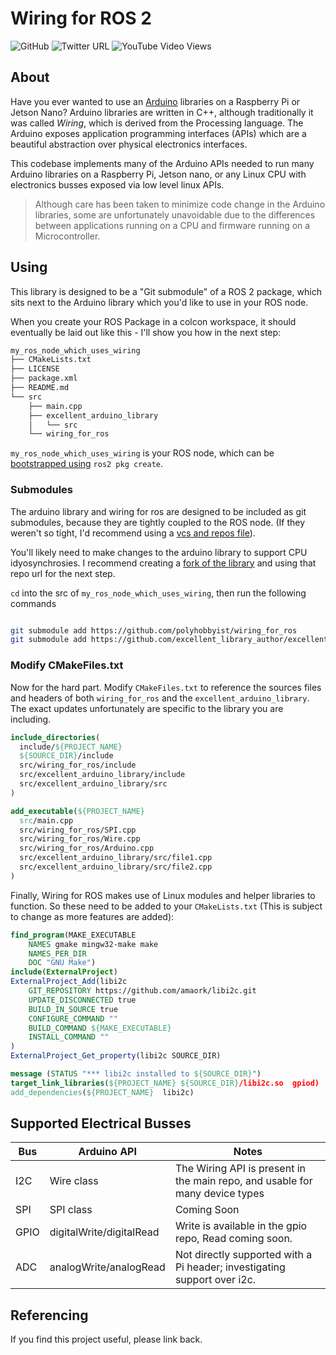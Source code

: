 # Wiring for ROS 2

![GitHub](https://img.shields.io/github/license/polyhobbyist/wiring_for_ros)
![Twitter URL](https://img.shields.io/twitter/follow/ooeygui)
![YouTube Video Views](https://img.shields.io/youtube/views/6eoiakuSA-w)

## About

Have you ever wanted to use an [Arduino](http://arduino.cc) libraries on a Raspberry Pi or Jetson Nano?
Arduino libraries are written in C++, although traditionally it was called *Wiring*, which is derived from the Processing language. The Arduino exposes application programming interfaces (APIs) which are a beautiful abstraction over physical electronics interfaces.

This codebase implements many of the Arduino APIs needed to run many Arduino libraries on a Raspberry Pi, Jetson nano, or any Linux CPU with electronics busses exposed via low level linux APIs.

> Although care has been taken to minimize code change in the Arduino libraries, some are unfortunately unavoidable due to the differences between applications running on a CPU and firmware running on a Microcontroller.

## Using

This library is designed to be a "Git submodule" of a ROS 2 package, which sits next to the Arduino library which you'd like to use in your ROS node.

When you create your ROS Package in a colcon workspace, it should eventually be laid out like this - I'll show you how in the next step:

```bash
my_ros_node_which_uses_wiring
├── CMakeLists.txt
├── LICENSE
├── package.xml
├── README.md
└── src
    ├── main.cpp
    ├── excellent_arduino_library
    │   └── src
    └── wiring_for_ros
```

`my_ros_node_which_uses_wiring` is your ROS node, which can be [bootstrapped using](https://docs.ros.org/en/humble/Tutorials/Beginner-Client-Libraries/Creating-Your-First-ROS2-Package.html) `ros2 pkg create`.

### Submodules

The arduino library and wiring for ros are designed to be included as git submodules, because they are tightly coupled to the ROS node. (If they weren't so tight, I'd recommend using a [vcs and repos file](https://wiki.ros.org/vcstool)).

You'll likely need to make changes to the arduino library to support CPU idyosynchrosies. I recommend creating a [fork of the library](https://docs.github.com/en/get-started/quickstart/fork-a-repo) and using that repo url for the next step.

`cd` into the src of `my_ros_node_which_uses_wiring`, then run the following commands

```bash

git submodule add https://github.com/polyhobbyist/wiring_for_ros
git submodule add https://github.com/excellent_library_author/excellent_arduino_library
```

### Modify CMakeFiles.txt

Now for the hard part. Modify `CMakeFiles.txt` to reference the sources files and headers of both `wiring_for_ros` and the `excellent_arduino_library`. The exact updates unfortunately are specific to the library you are including.

```cmake
include_directories(
  include/${PROJECT_NAME}
  ${SOURCE_DIR}/include
  src/wiring_for_ros/include
  src/excellent_arduino_library/include
  src/excellent_arduino_library/src
)

add_executable(${PROJECT_NAME} 
  src/main.cpp
  src/wiring_for_ros/SPI.cpp
  src/wiring_for_ros/Wire.cpp
  src/wiring_for_ros/Arduino.cpp
  src/excellent_arduino_library/src/file1.cpp
  src/excellent_arduino_library/src/file2.cpp
)
```

Finally, Wiring for ROS makes use of Linux modules and helper libraries to function. So these need to be added to your `CMakeLists.txt` (This is subject to change as more features are added):

```cmake
find_program(MAKE_EXECUTABLE
    NAMES gmake mingw32-make make
    NAMES_PER_DIR
    DOC "GNU Make")
include(ExternalProject)
ExternalProject_Add(libi2c
    GIT_REPOSITORY https://github.com/amaork/libi2c.git
    UPDATE_DISCONNECTED true
    BUILD_IN_SOURCE true
    CONFIGURE_COMMAND ""
    BUILD_COMMAND ${MAKE_EXECUTABLE}
    INSTALL_COMMAND ""
)
ExternalProject_Get_property(libi2c SOURCE_DIR)

message (STATUS "*** libi2c installed to ${SOURCE_DIR}")
target_link_libraries(${PROJECT_NAME} ${SOURCE_DIR}/libi2c.so  gpiod)
add_dependencies(${PROJECT_NAME}  libi2c) 
```

## Supported Electrical Busses

|Bus | Arduino API | Notes|
|---|---|---|
|I2C|Wire class|The Wiring API is present in the main repo, and usable for many device types|
|SPI|SPI class|Coming Soon|
|GPIO|digitalWrite/digitalRead| Write is available in the gpio repo, Read coming soon.|
|ADC|analogWrite/analogRead| Not directly supported with a Pi header; investigating support over i2c.|

## Referencing

If you find this project useful, please link back.
